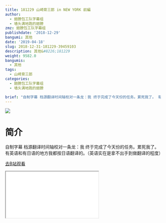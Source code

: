 ```yaml
---
title: 181229 山崎育三郎 in NEW YORK 前編
author:
  - 翅膀包工队字幕组
  - 墙头满地跑的翅膀
zmz: 翅膀包工队字幕组
publishdate: '2018-12-29'
bangumi: 其他
date: '2019-04-18'
slug: 2018-12-31-181229-39459103
description: 其他&#8226;181229
weight: 9582.0
bangumis:
  - 其他
tags:
  - 山崎育三郎
categories:
  - 翅膀包工队字幕组
  - 墙头满地跑的翅膀

brief: "自制字幕 档源翻译时间轴校对一条龙：我 终于完成了今天份的任务。累死我了。 有英语和有日语的地方我都按日语翻译的。（英语实在是拿不出手到做翻译的程度）"
---
```

![](https://i.imgur.com/aW9q1uE.jpg)
# 简介  
自制字幕
档源翻译时间轴校对一条龙：我
终于完成了今天份的任务。累死我了。
有英语和有日语的地方我都按日语翻译的。（英语实在是拿不出手到做翻译的程度）  

[去B站观看](https://www.bilibili.com/video/av39459103/)
<div class ="resp-container"><iframe class="testiframe" src="//player.bilibili.com/player.html?aid=39459103"", scrolling="no", allowfullscreen="true" > </iframe></div> 
